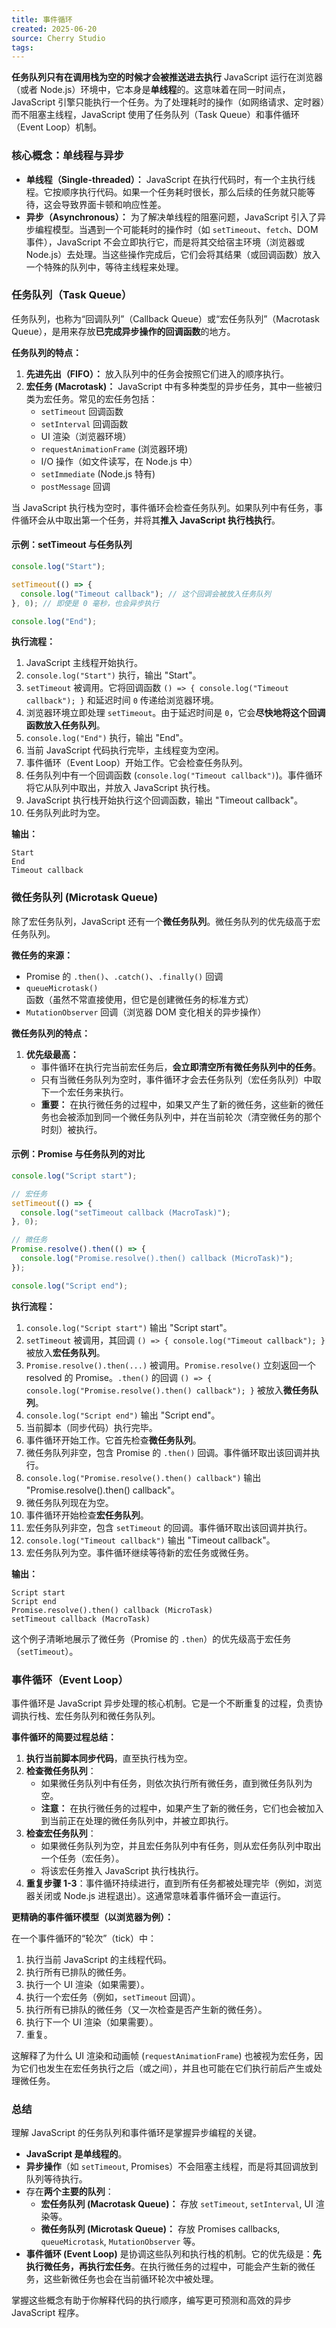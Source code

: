 ```yaml
---
title: 事件循环
created: 2025-06-20
source: Cherry Studio
tags: 
---
```

**任务队列只有在调用栈为空的时候才会被推送进去执行**
JavaScript 运行在浏览器（或者 Node.js）环境中，它本身是**单线程**的。这意味着在同一时间点，JavaScript 引擎只能执行一个任务。为了处理耗时的操作（如网络请求、定时器）而不阻塞主线程，JavaScript 使用了任务队列（Task Queue）和事件循环（Event Loop）机制。

### 核心概念：单线程与异步

*   **单线程（Single-threaded）：** JavaScript 在执行代码时，有一个主执行线程。它按顺序执行代码。如果一个任务耗时很长，那么后续的任务就只能等待，这会导致界面卡顿和响应性差。
*   **异步（Asynchronous）：** 为了解决单线程的阻塞问题，JavaScript 引入了异步编程模型。当遇到一个可能耗时的操作时（如 `setTimeout`、`fetch`、DOM 事件），JavaScript 不会立即执行它，而是将其交给宿主环境（浏览器或 Node.js）去处理。当这些操作完成后，它们会将其结果（或回调函数）放入一个特殊的队列中，等待主线程来处理。

### 任务队列（Task Queue）

任务队列，也称为“回调队列”（Callback Queue）或“宏任务队列”（Macrotask Queue），是用来存放**已完成异步操作的回调函数**的地方。

**任务队列的特点：**

1.  **先进先出（FIFO）：** 放入队列中的任务会按照它们进入的顺序执行。
2.  **宏任务 (Macrotask)：** JavaScript 中有多种类型的异步任务，其中一些被归类为宏任务。常见的宏任务包括：
    *   `setTimeout` 回调函数
    *   `setInterval` 回调函数
    *   UI 渲染（浏览器环境）
    *   `requestAnimationFrame` (浏览器环境)
    *   I/O 操作（如文件读写，在 Node.js 中）
    *   `setImmediate` (Node.js 特有)
    *   `postMessage` 回调

当 JavaScript 执行栈为空时，事件循环会检查任务队列。如果队列中有任务，事件循环会从中取出第一个任务，并将其**推入 JavaScript 执行栈执行**。

#### 示例：setTimeout 与任务队列

```javascript
console.log("Start");

setTimeout(() => {
  console.log("Timeout callback"); // 这个回调会被放入任务队列
}, 0); // 即使是 0 毫秒，也会异步执行

console.log("End");
```

**执行流程：**

1.  JavaScript 主线程开始执行。
2.  `console.log("Start")` 执行，输出 "Start"。
3.  `setTimeout` 被调用。它将回调函数 `() => { console.log("Timeout callback"); }` 和延迟时间 `0` 传递给浏览器环境。
4.  浏览器环境立即处理 `setTimeout`。由于延迟时间是 `0`，它会**尽快地将这个回调函数放入任务队列**。
5.  `console.log("End")` 执行，输出 "End"。
6.  当前 JavaScript 代码执行完毕，主线程变为空闲。
7.  事件循环（Event Loop）开始工作。它会检查任务队列。
8.  任务队列中有一个回调函数 (`console.log("Timeout callback")`)。事件循环将它从队列中取出，并放入 JavaScript 执行栈。
9.  JavaScript 执行栈开始执行这个回调函数，输出 "Timeout callback"。
10. 任务队列此时为空。

**输出：**

```
Start
End
Timeout callback
```

### 微任务队列 (Microtask Queue)

除了宏任务队列，JavaScript 还有一个**微任务队列**。微任务队列的优先级高于宏任务队列。

**微任务的来源：**

*   Promise 的 `.then()`、`.catch()`、`.finally()` 回调
*   `queueMicrotask()` 函数（虽然不常直接使用，但它是创建微任务的标准方式）
*   `MutationObserver` 回调（浏览器 DOM 变化相关的异步操作）

**微任务队列的特点：**

1.  **优先级最高：**
    *   事件循环在执行完当前宏任务后，**会立即清空所有微任务队列中的任务**。
    *   只有当微任务队列为空时，事件循环才会去任务队列（宏任务队列）中取下一个宏任务来执行。
    *   **重要：** 在执行微任务的过程中，如果又产生了新的微任务，这些新的微任务也会被添加到同一个微任务队列中，并在当前轮次（清空微任务的那个时刻）被执行。

#### 示例：Promise 与任务队列的对比

```javascript
console.log("Script start");

// 宏任务
setTimeout(() => {
  console.log("setTimeout callback (MacroTask)");
}, 0);

// 微任务
Promise.resolve().then(() => {
  console.log("Promise.resolve().then() callback (MicroTask)");
});

console.log("Script end");
```

**执行流程：**

1.  `console.log("Script start")` 输出 "Script start"。
2.  `setTimeout` 被调用，其回调 `() => { console.log("Timeout callback"); }` 被放入**宏任务队列**。
3.  `Promise.resolve().then(...)` 被调用。`Promise.resolve()` 立刻返回一个 resolved 的 Promise。`.then()` 的回调 `() => { console.log("Promise.resolve().then() callback"); }` 被放入**微任务队列**。
4.  `console.log("Script end")` 输出 "Script end"。
5.  当前脚本（同步代码）执行完毕。
6.  事件循环开始工作。它首先检查**微任务队列**。
7.  微任务队列非空，包含 Promise 的 `.then()` 回调。事件循环取出该回调并执行。
8.  `console.log("Promise.resolve().then() callback")` 输出 "Promise.resolve().then() callback"。
9.  微任务队列现在为空。
10. 事件循环开始检查**宏任务队列**。
11. 宏任务队列非空，包含 `setTimeout` 的回调。事件循环取出该回调并执行。
12. `console.log("Timeout callback")` 输出 "Timeout callback"。
13. 宏任务队列为空。事件循环继续等待新的宏任务或微任务。

**输出：**

```
Script start
Script end
Promise.resolve().then() callback (MicroTask)
setTimeout callback (MacroTask)
```

这个例子清晰地展示了微任务（Promise 的 `.then`）的优先级高于宏任务（`setTimeout`）。

### 事件循环（Event Loop）

事件循环是 JavaScript 异步处理的核心机制。它是一个不断重复的过程，负责协调执行栈、宏任务队列和微任务队列。

**事件循环的简要过程总结：**

1.  **执行当前脚本同步代码**，直至执行栈为空。
2.  **检查微任务队列**：
    *   如果微任务队列中有任务，则依次执行所有微任务，直到微任务队列为空。
    *   **注意：** 在执行微任务的过程中，如果产生了新的微任务，它们也会被加入到当前正在处理的微任务队列中，并被立即执行。
3.  **检查宏任务队列**：
    *   如果微任务队列为空，并且宏任务队列中有任务，则从宏任务队列中取出一个任务（宏任务）。
    *   将该宏任务推入 JavaScript 执行栈执行。
4.  **重复步骤 1-3**：事件循环持续进行，直到所有任务都被处理完毕（例如，浏览器关闭或 Node.js 进程退出）。这通常意味着事件循环会一直运行。

**更精确的事件循环模型（以浏览器为例）：**

在一个事件循环的“轮次”（tick）中：

1.  执行当前 JavaScript 的主线程代码。
2.  执行所有已排队的微任务。
3.  执行一个 UI 渲染（如果需要）。
4.  执行一个宏任务（例如，`setTimeout` 回调）。
5.  执行所有已排队的微任务（又一次检查是否产生新的微任务）。
6.  执行下一个 UI 渲染（如果需要）。
7.  重复。

这解释了为什么 UI 渲染和动画帧 (`requestAnimationFrame`) 也被视为宏任务，因为它们也发生在宏任务执行之后（或之间），并且也可能在它们执行前后产生或处理微任务。

### 总结

理解 JavaScript 的任务队列和事件循环是掌握异步编程的关键。

*   **JavaScript 是单线程的**。
*   **异步操作**（如 `setTimeout`, Promises）不会阻塞主线程，而是将其回调放到队列等待执行。
*   存在**两个主要的队列**：
    *   **宏任务队列 (Macrotask Queue)：** 存放 `setTimeout`, `setInterval`, UI 渲染等。
    *   **微任务队列 (Microtask Queue)：** 存放 Promises callbacks, `queueMicrotask`, `MutationObserver` 等。
*   **事件循环 (Event Loop)** 是协调这些队列和执行栈的机制。它的优先级是：**先执行微任务，再执行宏任务**。在执行微任务的过程中，可能会产生新的微任务，这些新微任务也会在当前循环轮次中被处理。

掌握这些概念有助于你解释代码的执行顺序，编写更可预测和高效的异步 JavaScript 程序。

